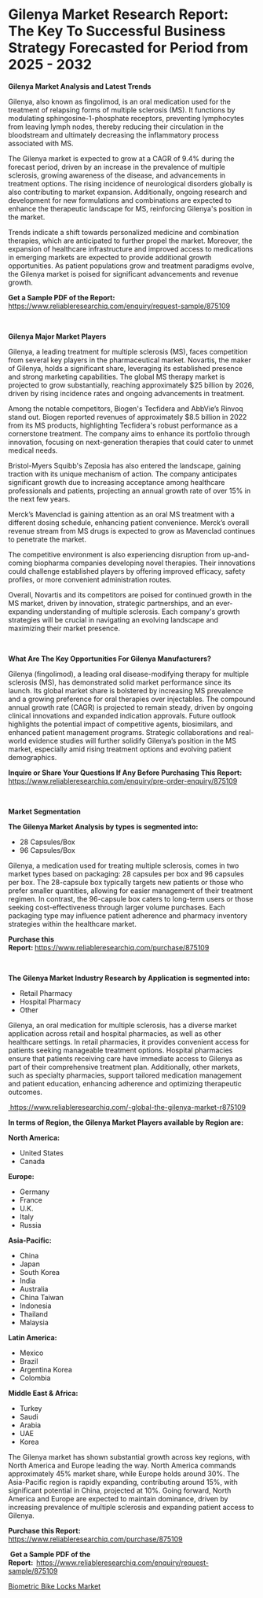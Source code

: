 <p><h1>Gilenya Market Research Report: The Key To Successful Business Strategy Forecasted for Period from 2025 - 2032</h1></p><p><strong>Gilenya Market Analysis and Latest Trends</strong></p>
<p><p>Gilenya, also known as fingolimod, is an oral medication used for the treatment of relapsing forms of multiple sclerosis (MS). It functions by modulating sphingosine-1-phosphate receptors, preventing lymphocytes from leaving lymph nodes, thereby reducing their circulation in the bloodstream and ultimately decreasing the inflammatory process associated with MS. </p><p>The Gilenya market is expected to grow at a CAGR of 9.4% during the forecast period, driven by an increase in the prevalence of multiple sclerosis, growing awareness of the disease, and advancements in treatment options. The rising incidence of neurological disorders globally is also contributing to market expansion. Additionally, ongoing research and development for new formulations and combinations are expected to enhance the therapeutic landscape for MS, reinforcing Gilenya's position in the market.</p><p>Trends indicate a shift towards personalized medicine and combination therapies, which are anticipated to further propel the market. Moreover, the expansion of healthcare infrastructure and improved access to medications in emerging markets are expected to provide additional growth opportunities. As patient populations grow and treatment paradigms evolve, the Gilenya market is poised for significant advancements and revenue growth.</p></p>
<p><strong>Get a Sample PDF of the Report:&nbsp;</strong> <a href="https://www.reliableresearchiq.com/enquiry/request-sample/875109?utm_campaign=3132&utm_medium=2&utm_source=Github&utm_content=ia&utm_term=30032025&utm_id=gilenya">https://www.reliableresearchiq.com/enquiry/request-sample/875109</a></p>
<p>&nbsp;</p>
<p><strong>Gilenya Major Market Players</strong></p>
<p><p>Gilenya, a leading treatment for multiple sclerosis (MS), faces competition from several key players in the pharmaceutical market. Novartis, the maker of Gilenya, holds a significant share, leveraging its established presence and strong marketing capabilities. The global MS therapy market is projected to grow substantially, reaching approximately $25 billion by 2026, driven by rising incidence rates and ongoing advancements in treatment.</p><p>Among the notable competitors, Biogen's Tecfidera and AbbVie’s Rinvoq stand out. Biogen reported revenues of approximately $8.5 billion in 2022 from its MS products, highlighting Tecfidera's robust performance as a cornerstone treatment. The company aims to enhance its portfolio through innovation, focusing on next-generation therapies that could cater to unmet medical needs.</p><p>Bristol-Myers Squibb's Zeposia has also entered the landscape, gaining traction with its unique mechanism of action. The company anticipates significant growth due to increasing acceptance among healthcare professionals and patients, projecting an annual growth rate of over 15% in the next few years.</p><p>Merck’s Mavenclad is gaining attention as an oral MS treatment with a different dosing schedule, enhancing patient convenience. Merck’s overall revenue stream from MS drugs is expected to grow as Mavenclad continues to penetrate the market.</p><p>The competitive environment is also experiencing disruption from up-and-coming biopharma companies developing novel therapies. Their innovations could challenge established players by offering improved efficacy, safety profiles, or more convenient administration routes.</p><p>Overall, Novartis and its competitors are poised for continued growth in the MS market, driven by innovation, strategic partnerships, and an ever-expanding understanding of multiple sclerosis. Each company's growth strategies will be crucial in navigating an evolving landscape and maximizing their market presence.</p></p>
<p>&nbsp;</p>
<p><strong>What Are The Key Opportunities For Gilenya Manufacturers?</strong></p>
<p><p>Gilenya (fingolimod), a leading oral disease-modifying therapy for multiple sclerosis (MS), has demonstrated solid market performance since its launch. Its global market share is bolstered by increasing MS prevalence and a growing preference for oral therapies over injectables. The compound annual growth rate (CAGR) is projected to remain steady, driven by ongoing clinical innovations and expanded indication approvals. Future outlook highlights the potential impact of competitive agents, biosimilars, and enhanced patient management programs. Strategic collaborations and real-world evidence studies will further solidify Gilenya’s position in the MS market, especially amid rising treatment options and evolving patient demographics.</p></p>
<p><strong>Inquire or Share Your Questions If Any Before Purchasing This Report:</strong> <a href="https://www.reliableresearchiq.com/enquiry/pre-order-enquiry/875109?utm_campaign=3132&utm_medium=2&utm_source=Github&utm_content=ia&utm_term=30032025&utm_id=gilenya">https://www.reliableresearchiq.com/enquiry/pre-order-enquiry/875109</a></p>
<p>&nbsp;</p>
<p><strong>Market Segmentation</strong></p>
<p><strong>The Gilenya Market Analysis by types is segmented into:</strong></p>
<p><ul><li>28 Capsules/Box</li><li>96 Capsules/Box</li></ul></p>
<p><p>Gilenya, a medication used for treating multiple sclerosis, comes in two market types based on packaging: 28 capsules per box and 96 capsules per box. The 28-capsule box typically targets new patients or those who prefer smaller quantities, allowing for easier management of their treatment regimen. In contrast, the 96-capsule box caters to long-term users or those seeking cost-effectiveness through larger volume purchases. Each packaging type may influence patient adherence and pharmacy inventory strategies within the healthcare market.</p></p>
<p><strong>Purchase this Report:&nbsp;</strong><a href="https://www.reliableresearchiq.com/purchase/875109?utm_campaign=3132&utm_medium=2&utm_source=Github&utm_content=ia&utm_term=30032025&utm_id=gilenya">https://www.reliableresearchiq.com/purchase/875109</a></p>
<p>&nbsp;</p>
<p><strong>The Gilenya Market Industry Research by Application is segmented into:</strong></p>
<p><ul><li>Retail Pharmacy</li><li>Hospital Pharmacy</li><li>Other</li></ul></p>
<p><p>Gilenya, an oral medication for multiple sclerosis, has a diverse market application across retail and hospital pharmacies, as well as other healthcare settings. In retail pharmacies, it provides convenient access for patients seeking manageable treatment options. Hospital pharmacies ensure that patients receiving care have immediate access to Gilenya as part of their comprehensive treatment plan. Additionally, other markets, such as specialty pharmacies, support tailored medication management and patient education, enhancing adherence and optimizing therapeutic outcomes.</p></p>
<p><a href="https://www.reliableresearchiq.com/-global-the-gilenya-market-r875109?utm_campaign=3132&utm_medium=2&utm_source=Github&utm_content=ia&utm_term=30032025&utm_id=gilenya">&nbsp;https://www.reliableresearchiq.com/-global-the-gilenya-market-r875109</a></p>
<p><strong>In terms of Region, the Gilenya Market Players available by Region are:</strong></p>
<p>
    <p> <strong> North America: </strong>
        <ul>
            <li>United States</li>
            <li>Canada</li>
        </ul>
        </p> 
    <p> <strong> Europe: </strong>
        <ul>
            <li>Germany</li>
            <li>France</li>
            <li>U.K.</li>
            <li>Italy</li>
            <li>Russia</li>
        </ul>
        </p> 
    <p> <strong> Asia-Pacific: </strong>
        <ul>
            <li>China</li>
            <li>Japan</li>
            <li>South Korea</li>
            <li>India</li>
            <li>Australia</li>
            <li>China Taiwan</li>
            <li>Indonesia</li>
            <li>Thailand</li>
            <li>Malaysia</li>
        </ul>
        </p> 
    <p> <strong> Latin America: </strong>
        <ul>
            <li>Mexico</li>
            <li>Brazil</li>
            <li>Argentina Korea</li>
            <li>Colombia</li>
        </ul>
        </p> 
    <p> <strong> Middle East & Africa: </strong>
        <ul>
            <li>Turkey</li>
            <li>Saudi</li>
            <li>Arabia</li>
            <li>UAE</li>
            <li>Korea</li>
        </ul>
    </p>
    </p>
<p><p>The Gilenya market has shown substantial growth across key regions, with North America and Europe leading the way. North America commands approximately 45% market share, while Europe holds around 30%. The Asia-Pacific region is rapidly expanding, contributing around 15%, with significant potential in China, projected at 10%. Going forward, North America and Europe are expected to maintain dominance, driven by increasing prevalence of multiple sclerosis and expanding patient access to Gilenya.</p></p>
<p><strong>Purchase this Report: </strong><a href="https://www.reliableresearchiq.com/purchase/875109?utm_campaign=3132&utm_medium=2&utm_source=Github&utm_content=ia&utm_term=30032025&utm_id=gilenya">https://www.reliableresearchiq.com/purchase/875109</a></p>
<p>&nbsp;<strong>Get a Sample PDF of the Report:&nbsp;&nbsp;</strong><a href="https://www.reliableresearchiq.com/enquiry/request-sample/875109?utm_campaign=3132&utm_medium=2&utm_source=Github&utm_content=ia&utm_term=30032025&utm_id=gilenya">https://www.reliableresearchiq.com/enquiry/request-sample/875109</a></p>
<p><strong></strong></p>
<p><p><a href="https://github.com/vigoseiler/Market-Research-Report-List-1/blob/main/biometric-bike-locks-market.md?utm_campaign=3132&utm_medium=2&utm_source=Github&utm_content=ia&utm_term=30032025&utm_id=gilenya">Biometric Bike Locks Market</a></p></p>